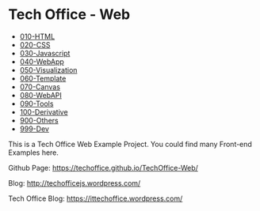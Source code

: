 # Tech Office - Web

* [010-HTML](010-HTML/)                  
* [020-CSS](020-CSS/)                    
* [030-Javascript](030-Javascript/)      
* [040-WebApp](040-WebApp/)              
* [050-Visualization](050-Visualization/)
* [060-Template](060-Template/)          
* [070-Canvas](070-Canvas/)              
* [080-WebAPI](080-WebAPI/)              
* [090-Tools](090-Tools/)                
* [100-Derivative](100-Derivative/)
* [900-Others](900-Others/)              
* [999-Dev](999-Dev/)

This is a Tech Office Web Example Project. You could find many Front-end Examples here.

Github Page: https://techoffice.github.io/TechOffice-Web/

Blog: http://techofficejs.wordpress.com/

Tech Office Blog: https://ittechoffice.wordpress.com/

